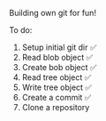 Building own git for fun!

To do:

1) Setup initial git dir ✅
2) Read blob object ✅
3) Create bob object ✅
4) Read tree object ✅
5) Write tree object ✅
6) Create a commit ✅
7) Clone a repository

